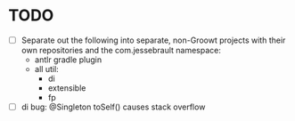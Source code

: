 # TODO

- [ ] Separate out the following into separate, non-Groowt projects with their own repositories and the com.jessebrault
  namespace:
  - antlr gradle plugin
  - all util:
    - di
    - extensible
    - fp
- [ ] di bug: @Singleton toSelf() causes stack overflow
